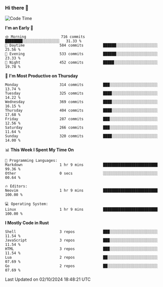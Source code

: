 ### Hi there 👋
<!--START_SECTION:waka-->
![Code Time](http://img.shields.io/badge/Code%20Time-339%20hrs%2037%20mins-blue)

**I'm an Early 🐤** 

```text
🌞 Morning                716 commits         ████████░░░░░░░░░░░░░░░░░   31.33 % 
🌆 Daytime                584 commits         ██████░░░░░░░░░░░░░░░░░░░   25.56 % 
🌃 Evening                533 commits         ██████░░░░░░░░░░░░░░░░░░░   23.33 % 
🌙 Night                  452 commits         █████░░░░░░░░░░░░░░░░░░░░   19.78 % 
```
📅 **I'm Most Productive on Thursday** 

```text
Monday                   314 commits         ███░░░░░░░░░░░░░░░░░░░░░░   13.74 % 
Tuesday                  325 commits         ████░░░░░░░░░░░░░░░░░░░░░   14.22 % 
Wednesday                369 commits         ████░░░░░░░░░░░░░░░░░░░░░   16.15 % 
Thursday                 404 commits         ████░░░░░░░░░░░░░░░░░░░░░   17.68 % 
Friday                   287 commits         ███░░░░░░░░░░░░░░░░░░░░░░   12.56 % 
Saturday                 266 commits         ███░░░░░░░░░░░░░░░░░░░░░░   11.64 % 
Sunday                   320 commits         ████░░░░░░░░░░░░░░░░░░░░░   14.00 % 
```


📊 **This Week I Spent My Time On** 

```text
💬 Programming Languages: 
Markdown                 1 hr 9 mins         █████████████████████████   99.36 % 
Other                    0 secs              ░░░░░░░░░░░░░░░░░░░░░░░░░   00.64 % 

🔥 Editors: 
Neovim                   1 hr 9 mins         █████████████████████████   100.00 % 

💻 Operating System: 
Linux                    1 hr 9 mins         █████████████████████████   100.00 % 
```

**I Mostly Code in Rust** 

```text
Shell                    3 repos             ███░░░░░░░░░░░░░░░░░░░░░░   11.54 % 
JavaScript               3 repos             ███░░░░░░░░░░░░░░░░░░░░░░   11.54 % 
HTML                     3 repos             ███░░░░░░░░░░░░░░░░░░░░░░   11.54 % 
Lua                      2 repos             ██░░░░░░░░░░░░░░░░░░░░░░░   07.69 % 
Go                       2 repos             ██░░░░░░░░░░░░░░░░░░░░░░░   07.69 % 
```




 Last Updated on 02/10/2024 18:48:21 UTC
<!--END_SECTION:waka-->

<!--
**YoganshSharma/YoganshSharma** is a ✨ _special_ ✨ repository because its `README.md` (this file) appears on your GitHub profile.

Here are some ideas to get you started:

- 🔭 I’m currently working on ...
- 🌱 I’m currently learning ...
- 👯 I’m looking to collaborate on ...
- 🤔 I’m looking for help with ...
- 💬 Ask me about ...
- 📫 How to reach me: ...
- 😄 Pronouns: ...
- ⚡ Fun fact: ...
-->
